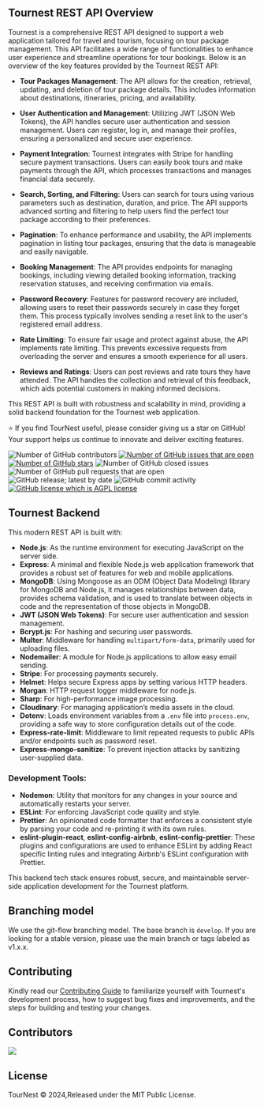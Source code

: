 ## Tournest REST API Overview

Tournest is a comprehensive REST API designed to support a web application tailored for travel and tourism, focusing on tour package management. This API facilitates a wide range of functionalities to enhance user experience and streamline operations for tour bookings. Below is an overview of the key features provided by the Tournest REST API:

- **Tour Packages Management**: The API allows for the creation, retrieval, updating, and deletion of tour package details. This includes information about destinations, itineraries, pricing, and availability.

- **User Authentication and Management**: Utilizing JWT (JSON Web Tokens), the API handles secure user authentication and session management. Users can register, log in, and manage their profiles, ensuring a personalized and secure user experience.

- **Payment Integration**: Tournest integrates with Stripe for handling secure payment transactions. Users can easily book tours and make payments through the API, which processes transactions and manages financial data securely.

- **Search, Sorting, and Filtering**: Users can search for tours using various parameters such as destination, duration, and price. The API supports advanced sorting and filtering to help users find the perfect tour package according to their preferences.

- **Pagination**: To enhance performance and usability, the API implements pagination in listing tour packages, ensuring that the data is manageable and easily navigable.

- **Booking Management**: The API provides endpoints for managing bookings, including viewing detailed booking information, tracking reservation statuses, and receiving confirmation via emails.

- **Password Recovery**: Features for password recovery are included, allowing users to reset their passwords securely in case they forget them. This process typically involves sending a reset link to the user's registered email address.

- **Rate Limiting**: To ensure fair usage and protect against abuse, the API implements rate limiting. This prevents excessive requests from overloading the server and ensures a smooth experience for all users.

- **Reviews and Ratings**: Users can post reviews and rate tours they have attended. The API handles the collection and retrieval of this feedback, which aids potential customers in making informed decisions.

This REST API is built with robustness and scalability in mind, providing a solid backend foundation for the Tournest web application.

⭐ If you find TourNest useful, please consider giving us a star on GitHub! Your support helps us continue to innovate and deliver exciting features.

![Number of GitHub contributors](https://img.shields.io/github/contributors/endeavourmonk/TourNest)
[![Number of GitHub issues that are open](https://img.shields.io/github/issues/endeavourmonk/TourNest)](https://github.com/endeavourmonk/TourNest/issues)
[![Number of GitHub stars](https://img.shields.io/github/stars/endeavourmonk/TourNest)](https://github.com/endeavourmonk/TourNest/stargazers)
![Number of GitHub closed issues](https://img.shields.io/github/issues-closed/endeavourmonk/TourNest)
![Number of GitHub pull requests that are open](https://img.shields.io/github/issues-pr-raw/endeavourmonk/TourNest)
![GitHub release; latest by date](https://img.shields.io/github/v/release/endeavourmonk/TourNest)
![GitHub commit activity](https://img.shields.io/github/commit-activity/m/endeavourmonk/TourNest)
[![GitHub license which is AGPL license](https://img.shields.io/github/license/endeavourmonk/TourNest)](https://github.com/endeavourmonk/TourNest)

## Tournest Backend

This modern REST API is built with:

- **Node.js**: As the runtime environment for executing JavaScript on the server side.
- **Express**: A minimal and flexible Node.js web application framework that provides a robust set of features for web and mobile applications.
- **MongoDB**: Using Mongoose as an ODM (Object Data Modeling) library for MongoDB and Node.js, it manages relationships between data, provides schema validation, and is used to translate between objects in code and the representation of those objects in MongoDB.
- **JWT (JSON Web Tokens)**: For secure user authentication and session management.
- **Bcrypt.js**: For hashing and securing user passwords.
- **Multer**: Middleware for handling `multipart/form-data`, primarily used for uploading files.
- **Nodemailer**: A module for Node.js applications to allow easy email sending.
- **Stripe**: For processing payments securely.
- **Helmet**: Helps secure Express apps by setting various HTTP headers.
- **Morgan**: HTTP request logger middleware for node.js.
- **Sharp**: For high-performance image processing.
- **Cloudinary**: For managing application’s media assets in the cloud.
- **Dotenv**: Loads environment variables from a `.env` file into `process.env`, providing a safe way to store configuration details out of the code.
- **Express-rate-limit**: Middleware to limit repeated requests to public APIs and/or endpoints such as password reset.
- **Express-mongo-sanitize**: To prevent injection attacks by sanitizing user-supplied data.

### Development Tools:

- **Nodemon**: Utility that monitors for any changes in your source and automatically restarts your server.
- **ESLint**: For enforcing JavaScript code quality and style.
- **Prettier**: An opinionated code formatter that enforces a consistent style by parsing your code and re-printing it with its own rules.
- **eslint-plugin-react**, **eslint-config-airbnb**, **eslint-config-prettier**: These plugins and configurations are used to enhance ESLint by adding React specific linting rules and integrating Airbnb's ESLint configuration with Prettier.

This backend tech stack ensures robust, secure, and maintainable server-side application development for the Tournest platform.

## Branching model

We use the git-flow branching model. The base branch is `develop`. If you are looking for a stable version, please use the main branch or tags labeled as v1.x.x.

## Contributing

Kindly read our [Contributing Guide](CONTRIBUTING.md) to familiarize yourself with Tournest's development process, how to suggest bug fixes and improvements, and the steps for building and testing your changes. <br>

## Contributors

<a href="https://github.com/endeavourmonk/TourNest/graphs/contributors">
  <img src="https://contrib.rocks/image?repo=endeavourmonk/TourNest&max=400&columns=20" />
</a>

## License

TourNest © 2024,Released under the MIT Public License.
